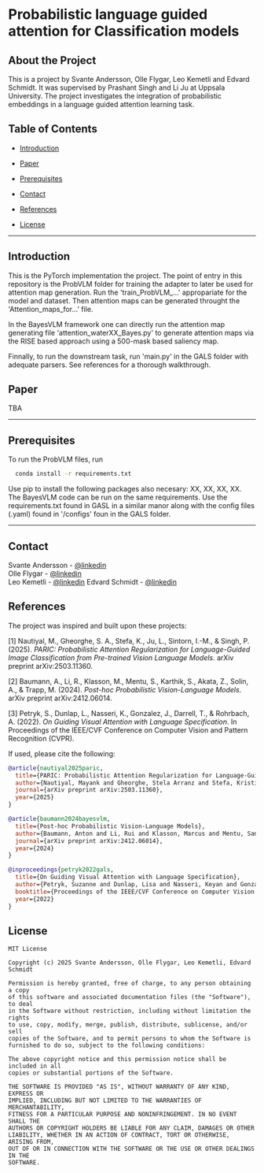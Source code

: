 # Probabilistic language guided attention for Classification models 


  
  
## About the Project
This is a project by Svante Andersson, Olle Flygar, Leo Kemetli and Edvard Schmidt. It was supervised by Prashant Singh and Li Ju at Uppsala University. The project investigates the integration of
probabilistic embeddings in a language guided attention learning task.

<!-- Table of Contents -->
## Table of Contents
  - [Introduction](#introduction)
    
  - [Paper](#paper)

  - [Prerequisites](#prerequisites)

  - [Contact](#contact)
  - [References](#references)
  - [License](#license)

---
## Introduction
This is the PyTorch implementation the project. The point of entry in this repository is the ProbVLM folder for training the adapter to later be used for attention map generation. Run the
'train_ProbVLM_...' appropariate for the model and dataset. Then attention maps can be generated throught the 'Attention_maps_for...' file.

In the BayesVLM framework one can directly run the attention map generating file 'attention_waterXX_Bayes.py' to generate attention maps via the RISE based approach using a 500-mask based saliency map.

Finnally, to run the downstream task, run 'main.py' in the GALS folder with adequate parsers. See references for a thorough walkthrough.



## Paper
TBA

---

<!-- Prerequisites -->
## Prerequisites
To run the ProbVLM files, run 
```bash 
  conda install -r requirements.txt
```
Use pip to install the following packages also necesary: XX, XX, XX, XX.
The BayesVLM code can be run on the same requirements.
Use the requirements.txt found in GASL in a similar manor along with the config files (.yaml) found in '/configs' foun in the GALS folder.
 
<!-- Run Locally -->

---
<!-- Contact -->
## Contact
Svante Andersson - [@linkedin](https://www.linkedin.com/in/svante-andersson-673b2921a/)  
Olle Flygar - [@linkedin](https://www.linkedin.com/in/olle-flygar-2769a3325/)  
Leo Kemetli - [@linkedin](https://www.linkedin.com/in/leo-lindström-kemetli-552a30290/)
Edvard Schmidt - [@linkedin](https://www.linkedin.com/in/edvard-schmidt-05a014326/)
<!-- Links -->
## References

The project was inspired and built upon these projects:

[1] Nautiyal, M., Gheorghe, S. A., Stefa, K., Ju, L., Sintorn, I.-M., & Singh, P. (2025). *PARIC: Probabilistic Attention Regularization for Language-Guided Image Classification from Pre-trained Vision Language Models*. arXiv preprint arXiv:2503.11360.

[2] Baumann, A., Li, R., Klasson, M., Mentu, S., Karthik, S., Akata, Z., Solin, A., & Trapp, M. (2024). *Post-hoc Probabilistic Vision-Language Models*. arXiv preprint arXiv:2412.06014.

[3] Petryk, S., Dunlap, L., Nasseri, K., Gonzalez, J., Darrell, T., & Rohrbach, A. (2022). *On Guiding Visual Attention with Language Specification*. In Proceedings of the IEEE/CVF Conference on Computer Vision and Pattern Recognition (CVPR).

If used, please cite the following:

```bibtex
@article{nautiyal2025paric,
  title={PARIC: Probabilistic Attention Regularization for Language-Guided Image Classification from Pre-trained Vision Language Models},
  author={Nautiyal, Mayank and Gheorghe, Stela Arranz and Stefa, Kristiana and Ju, Li and Sintorn, Ida-Maria and Singh, Prashant},
  journal={arXiv preprint arXiv:2503.11360},
  year={2025}
}

@article{baumann2024bayesvlm,
  title={Post-hoc Probabilistic Vision-Language Models},
  author={Baumann, Anton and Li, Rui and Klasson, Marcus and Mentu, Santeri and Karthik, Shyamgopal and Akata, Zeynep and Solin, Arno and Trapp, Martin},
  journal={arXiv preprint arXiv:2412.06014},
  year={2024}
}

@inproceedings{petryk2022gals,
  title={On Guiding Visual Attention with Language Specification},
  author={Petryk, Suzanne and Dunlap, Lisa and Nasseri, Keyan and Gonzalez, Joseph and Darrell, Trevor and Rohrbach, Anna},
  booktitle={Proceedings of the IEEE/CVF Conference on Computer Vision and Pattern Recognition (CVPR)},
  year={2022}
}
```







<!-- License -->
## License

```
MIT License

Copyright (c) 2025 Svante Andersson, Olle Flygar, Leo Kemetli, Edvard Schmidt

Permission is hereby granted, free of charge, to any person obtaining a copy
of this software and associated documentation files (the "Software"), to deal
in the Software without restriction, including without limitation the rights
to use, copy, modify, merge, publish, distribute, sublicense, and/or sell
copies of the Software, and to permit persons to whom the Software is
furnished to do so, subject to the following conditions:

The above copyright notice and this permission notice shall be included in all
copies or substantial portions of the Software.

THE SOFTWARE IS PROVIDED "AS IS", WITHOUT WARRANTY OF ANY KIND, EXPRESS OR
IMPLIED, INCLUDING BUT NOT LIMITED TO THE WARRANTIES OF MERCHANTABILITY,
FITNESS FOR A PARTICULAR PURPOSE AND NONINFRINGEMENT. IN NO EVENT SHALL THE
AUTHORS OR COPYRIGHT HOLDERS BE LIABLE FOR ANY CLAIM, DAMAGES OR OTHER
LIABILITY, WHETHER IN AN ACTION OF CONTRACT, TORT OR OTHERWISE, ARISING FROM,
OUT OF OR IN CONNECTION WITH THE SOFTWARE OR THE USE OR OTHER DEALINGS IN THE
SOFTWARE.
```

